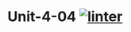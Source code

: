 # Unit-4-04 [![linter](https://github.com/Aidan-Vezina/Unit-4-04/workflows/linter/badge.svg)](https://github.com/marketplace/actions/super-linter) 
